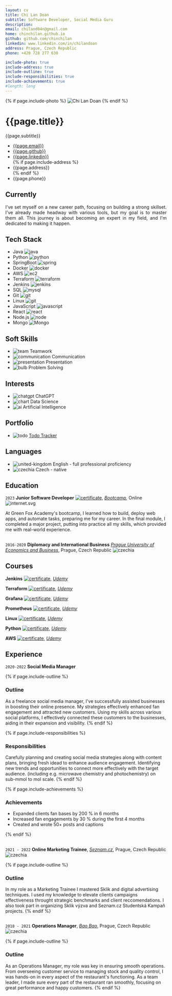 ```yaml
---
layout: cv
title: Chi Lan Doan
subtitle: Software Developer, Social Media Guru
description:
email: chiland04n@gmail.com
home: chinchilan.github.io
github: github.com/chinchilan
linkedin: www.linkedin.com/in/chilandoan
address: Prague, Czech Republic
phone: +420 728 277 630

include-photo: true
include-address: true
include-outline: true
include-responsibilities: true
include-achievements: true
#length: long
---
```


{% if page.include-photo %}
<img id="photo" src="assets/photo/Lan.png" alt="Chi Lan Doan">
{% endif %}

# {{page.title}}

{{page.subtitle}}

<ul id="web-address">
<li><i class="fa-solid fa-at"></i><a href="mailto:{{page.email}}">{{page.email}}</a></li>
<li><i class="fa-brands fa-github"></i><a href="https://{{page.github}}">{{page.github}}</a></li>
<li><i class="fa-brands fa-linkedin"></i><a href="https://{{page.linkedin}}">{{page.linkedin}}</a></li>
{% if page.include-address %}
<li><i class="fa-solid fa-home"></i>{{page.address}}</li>
{% endif %}
<li><i class="fa-solid fa-phone"></i>{{page.phone}}</li>
</ul>

[//]: # '<li><i class="fa-solid fa-house-laptop"></i><a href="https://{{page.home}}">{{page.home}}</a></li>'

## Currently

<p style="text-align: justify">
I've set myself on a new career path, focusing on building a strong skillset. I've already made headway with various tools, but my goal is to master them all. This journey is about becoming an expert in my field, and I'm dedicated to making it happen.
</p>

## Tech Stack

- <i class="fa-solid fa-star"></i>Java ![java](assets/icons/java.svg)
- <i class="fa-solid fa-star-half-stroke"></i>Python ![python](assets/icons/python.svg)
- <i class="fa-solid fa-star"></i>SpringBoot ![spring](assets/icons/spring.svg)
- <i class="fa-solid fa-star-half-stroke"></i>Docker ![docker](assets/icons/docker.svg)
- <i class="fa-solid fa-star"></i>AWS ![ec2](assets/icons/ec2.svg)
- <i class="fa-solid fa-star-half-stroke"></i>Terraform ![terraform](assets/icons/terraform.svg)
- <i class="fa-solid fa-star"></i>Jenkins ![jenkins](assets/icons/jenkins.svg)
- <i class="fa-solid fa-star-half-stroke"></i>SQL ![mysql](assets/icons/mysql.svg)
- <i class="fa-solid fa-star-half-stroke"></i>Git ![git](assets/icons/git.svg)
- <i class="fa-solid fa-star-half-stroke"></i>Linux ![git](assets/icons/linux.svg)
- <i class="fa-solid fa-star-half-stroke"></i>JavaScript ![javascript](assets/icons/js.svg)
- <i class="fa-solid fa-star-half-stroke"></i>React ![react](assets/icons/react.svg)
- <i class="fa-solid fa-star-half-stroke"></i>Node.js ![node](assets/icons/node-js.svg)
- <i class="fa-solid fa-star-half-stroke"></i>Mongo ![Mongo](assets/icons/mongo.svg)

[//]: # '<i class="fa-solid fa-star"></i>'
[//]: # '<i class="fa-solid fa-star-half-stroke"></i>'
[//]: # '<i class="fa-regular fa-star"></i>'

## Soft Skills

- ![team](assets/icons/team.svg)
  Teamwork
- ![communication](assets/icons/communication.svg)
  Communication
- ![presentation](assets/icons/presentation.svg)
  Presentation
- ![bulb](assets/icons/bulb.svg)
  Problem Solving

## Interests

- ![chatgpt](assets/icons/chatgpt.svg)
  ChatGPT
- ![chart](assets/icons/chart.svg)
  Data Science
- ![ai](assets/icons/ai.svg)
  Artificial Intelligence

## Portfolio

- ![todo](assets/icons/todo.svg) [Todo Tracker](https://{{page.github}}/todo)

## Languages

- ![united-kingdom](assets/icons/united-kingdom.svg) English - full professional proficiency
- ![czechia](assets/icons/czechia.svg) Czech - native

## Education

`2023`
**Junior Software Developer**
[![certificate](assets/icons/certificate.svg)](assets/certs/GFA_certificate.pdf),
_[Bootcamp](https://www.greenfoxacademy.com/en/home),_
Online
![internet.svg](assets/icons/internet.svg)

At Green Fox Academy's bootcamp, I learned how to build, deploy web apps, and automate tasks, preparing me for my career. In the final module, I completed a major project, putting into practice all my skills, which provided me with real-world experience.

<h2> </h2>

`2016-2020`
**Diplomacy and International Business**
_[Prague University of Economics and Business](https://www.vse.cz/english/)_,
Prague, Czech Republic
![czechia](assets/icons/czechia.svg)

## Courses

**Jenkins**
[![certificate](assets/icons/certificate.svg)](assets/certs/codecademy-certificate.pdf),
_[Udemy](https://www.udemy.com)_

**Terraform**
[![certificate](assets/icons/certificate.svg)](assets/certs/codecademy-certificate.pdf),
_[Udemy](https://www.udemy.com)_

**Grafana**
[![certificate](assets/icons/certificate.svg)](assets/certs/codecademy-certificate.pdf),
_[Udemy](https://www.udemy.com)_

**Prometheus**
[![certificate](assets/icons/certificate.svg)](assets/certs/codecademy-certificate.pdf),
_[Udemy](https://www.udemy.com)_

**Linux**
[![certificate](assets/icons/certificate.svg)](assets/certs/codecademy-certificate.pdf),
_[Udemy](https://www.udemy.com)_

**Python**
[![certificate](assets/icons/certificate.svg)](assets/certs/codecademy-certificate.pdf),
_[Udemy](https://www.udemy.com)_

**AWS**
[![certificate](assets/icons/certificate.svg)](assets/certs/codecademy-certificate.pdf),
_[Udemy](https://www.udemy.com)_

## Experience

`2020-2022`
**Social Media Manager**

{% if page.include-outline %}

### Outline

As a freelance social media manager, I've successfully assisted businesses in boosting their online presence. My strategies effectively enhanced fan engagement and attracted new customers. Using my skills across various social platforms, I effectively connected these customers to the businesses, aiding in their expansion and visibility.
{% endif %}

{% if page.include-responsibilities %}

### Responsibilities

Carefully planning and creating social media strategies along with content plans, bringing fresh idead to enhance audience engagement. Identifying new trends and opportunities to connect more effectively with the target audience.
(including e.g. microwave chemistry and photochemistry) on sub-mmol to mol scale.
{% endif %}

{% if page.include-achievements %}

### Achievements

- Expanded clients fan bases by 200 % in 6 months
- Increased fan engagements by 30 % during the first 4 months
- Created and wrote 50+ posts and captions

{% endif %}

<h2> </h2>

`2021 - 2022`
**Online Marketing Trainee**,
_[Seznam.cz](http://www.seznam.cz/)_,
Prague, Czech Republic
![czechia](assets/icons/czechia.svg)

{% if page.include-outline %}

### Outline

In my role as a Marketing Trainee I mastered Sklik and digital advertising techniques. I used my knowledge to elevate clients campaigns effectiveness throught strategic benchmarks and client reccomendations. I also took part in organizing Sklik výzva and Seznam.cz Studentská Kampaň projects.
{% endif %}

<h2> </h2>

`2018 - 2021`
**Operations Manager**,
_[Bao Bao](http://www.bistrobaobao.cz/welcome.html)_,
Prague, Czech Republic
![czechia](assets/icons/czechia.svg)

{% if page.include-outline %}

### Outline

As an Operations Manager, my role was key in ensuring smooth operations. From overseeing customer service to managing stock and quality control, I was hands-on in every aspect of the restaurant's functioning. As a team leader, I made sure every part of the restaurant ran smoothly, focusing on great performance and happy customers.
{% endif %}

<!-- ### Footer

Last updated: December 2023 -->
